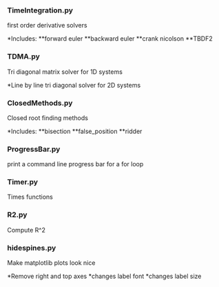 ### TimeIntegration.py
first order derivative solvers 

*Includes: 
**forward euler
**backward euler 
**crank nicolson 
**TBDF2
### TDMA.py
Tri diagonal matrix solver for 1D systems 

*Line by line tri diagonal solver for 2D systems
### ClosedMethods.py
Closed root finding methods 

*Includes:
**bisection 
**false_position 
**ridder
### ProgressBar.py
print a command line progress bar for a for loop 
### Timer.py
Times functions 
### R2.py
Compute R^2 
### hidespines.py
Make matplotlib plots look nice 

*Remove right and top axes 
*changes label font 
*changes label size
